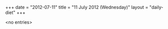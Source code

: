 +++
date = "2012-07-11"
title = "11 July 2012 (Wednesday)"
layout = "daily-diet"
+++


\<no entries\>
